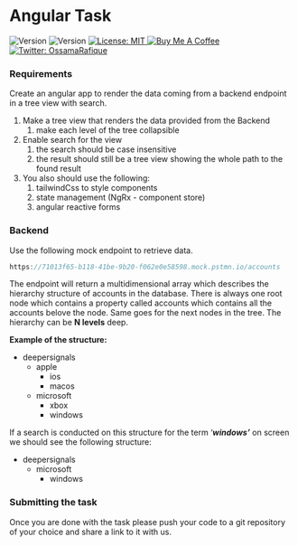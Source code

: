 # Angular Task

<p>
  <img alt="Version" src="https://img.shields.io/badge/version-1.5.0-blue.svg?cacheSeconds=2592000" />
    <img alt="Version" src="https://img.shields.io/badge/build-passing-brightgreen" />
  <a href="#" target="_blank">
    <img alt="License: MIT" src="https://img.shields.io/badge/License-MIT-yellow.svg" />
  </a>
  <a href="https://ko-fi.com/ossamarafique" target="_blank">
    <img alt="Buy Me A Coffee" src="https://www.ko-fi.com/img/githubbutton_sm.svg" />
  </a>
  <a href="https://twitter.com/OssamaRafique" target="_blank">
    <img alt="Twitter: OssamaRafique" src="https://img.shields.io/twitter/follow/OssamaRafique.svg?style=social" />
  </a>
</p>

### Requirements

Create an angular app to render the data coming from a backend endpoint in a tree view with search.

1. Make a tree view that renders the data provided from the Backend
    1. make each level of the tree collapsible 
2. Enable search for the view
    1. the search should be case insensitive
    2. the result should still be a tree view showing the whole path to the found result
3. You also should use the following:
    1. tailwindCss to style components
    2. state management (NgRx - component store)
    3. angular reactive forms

### Backend

Use the following mock endpoint to retrieve data.

```jsx
https://71013f65-b118-41be-9b20-f062e0e58598.mock.pstmn.io/accounts
```

The endpoint will return a multidimensional array which describes the hierarchy structure of accounts in the database. There is always one root node which contains a property called accounts which contains all the accounts belove the node. Same goes for the next nodes in the tree. The hierarchy can be **N levels** deep.

**Example of the structure:**

- deepersignals
    - apple
        - ios
        - macos
    - microsoft
        - xbox
        - windows

If a search is conducted on this structure for the term ‘*********windows’********* on screen we should see the following structure:

- deepersignals
    - microsoft
        - windows

### Submitting the task

Once you are done with the task please push your code to a git repository of your choice and share a link to it with us.
